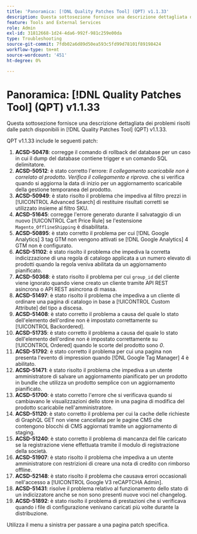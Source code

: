 ```yaml
---
title: 'Panoramica: [!DNL Quality Patches Tool] (QPT) v1.1.33'
description: Questa sottosezione fornisce una descrizione dettagliata dei problemi risolti dalle patch disponibili in  [!DNL Quality Patches Tool] (QPT) v1.1.33.
feature: Tools and External Services
role: Admin
exl-id: 31812668-1d24-4da6-992f-981c259e00da
type: Troubleshooting
source-git-commit: 7fdb02a6d89d50ea593c5fd99d78101f89198424
workflow-type: tm+mt
source-wordcount: '451'
ht-degree: 0%

---
```


# Panoramica: [!DNL Quality Patches Tool] (QPT) v1.1.33

Questa sottosezione fornisce una descrizione dettagliata dei problemi risolti dalle patch disponibili in [!DNL Quality Patches Tool] (QPT) v1.1.33.

QPT v1.1.33 include le seguenti patch:

1. **ACSD-50478**: corregge il comando di rollback del database per un caso in cui il dump del database contiene trigger e un comando SQL delimitatore.
1. **ACSD-50512**: è stato corretto l&#39;errore: *Il collegamento scaricabile non è correlato al prodotto. Verifica il collegamento e riprova.* che si verifica quando si aggiorna la data di inizio per un aggiornamento scaricabile della gestione temporanea del prodotto.
1. **ACSD-50949**: è stato risolto il problema che impediva al filtro prezzi in [!UICONTROL Advanced Search] di restituire risultati corretti se utilizzato insieme al filtro SKU.
1. **ACSD-51645**: corregge l&#39;errore generato durante il salvataggio di un nuovo [!UICONTROL Cart Price Rule] se l&#39;estensione `Magento_OfflineShipping` è disabilitata.
1. **ACSD-50895**: è stato corretto il problema per cui [!DNL Google Analytics] 3 tag GTM non vengono attivati se [!DNL Google Analytics] 4 GTM non è configurato.
1. **ACSD-51102**: è stato risolto il problema che impediva la corretta indicizzazione di una regola di catalogo applicata a un numero elevato di prodotti quando la regola veniva abilitata da un aggiornamento pianificato.
1. **ACSD-50368**: è stato risolto il problema per cui `group_id` del cliente viene ignorato quando viene creato un cliente tramite API REST asincrona o API REST asincrona di massa.
1. **ACSD-51497**: è stato risolto il problema che impediva a un cliente di ordinare una pagina di catalogo in base a [!UICONTROL Custom Attribute] del tipo a discesa.
1. **ACSD-51408**: è stato corretto il problema a causa del quale lo stato dell&#39;elemento dell&#39;ordine non è impostato correttamente su [!UICONTROL Backordered].
1. **ACSD-51735**: è stato corretto il problema a causa del quale lo stato dell&#39;elemento dell&#39;ordine non è impostato correttamente su [!UICONTROL Ordered] quando le scorte del prodotto sono *0*.
1. **ACSD-51792**: è stato corretto il problema per cui una pagina non presenta l&#39;evento di impression quando [!DNL Google Tag Manager] 4 è abilitato.
1. **ACSD-51471**: è stato risolto il problema che impediva a un utente amministratore di salvare un aggiornamento pianificato per un prodotto in bundle che utilizza un prodotto semplice con un aggiornamento pianificato.
1. **ACSD-51700**: è stato corretto l&#39;errore che si verificava quando si cambiavano le visualizzazioni dello store in una pagina di modifica del prodotto scaricabile nell&#39;amministratore.
1. **ACSD-51120**: è stato corretto il problema per cui la cache delle richieste di GraphQL GET non viene cancellata per le pagine CMS che contengono blocchi di CMS aggiornati tramite un aggiornamento di staging.
1. **ACSD-51240**: è stato corretto il problema di mancanza del file caricato se la registrazione viene effettuata tramite il modulo di registrazione della società.
1. **ACSD-51907**: è stato risolto il problema che impediva a un utente amministratore con restrizioni di creare una nota di credito con rimborso offline.
1. **ACSD-52148**: è stato risolto il problema che causava errori occasionali nell&#39;accesso a [!UICONTROL Google V3 reCAPTCHA Admin].
1. **ACSD-51431**: risolve il problema relativo al funzionamento dello stato di un indicizzatore anche se non sono presenti nuove voci nel changelog.
1. **ACSD-51892**: è stato risolto il problema di prestazioni che si verificava quando i file di configurazione venivano caricati più volte durante la distribuzione.

Utilizza il menu a sinistra per passare a una pagina patch specifica.
